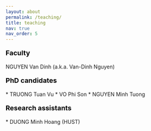 ```yaml
---
layout: about
permalink: /teaching/
title: teaching
nav: true
nav_order: 5
---
```



<p style="text-align: left; color: black; font-size:18px;font-weight:bold">Faculty</p> 
NGUYEN Van Dinh (a.k.a. Van-Dinh Nguyen)


<p style="text-align: left; color: black; font-size:18px;font-weight:bold">PhD candidates</p> 
 * TRUONG Tuan Vu
 * VO Phi Son
 * NGUYEN Minh Tuong


<p style="text-align: left; color: black; font-size:18px;font-weight:bold">Research assistants</p> 
* DUONG Minh Hoang (HUST)

